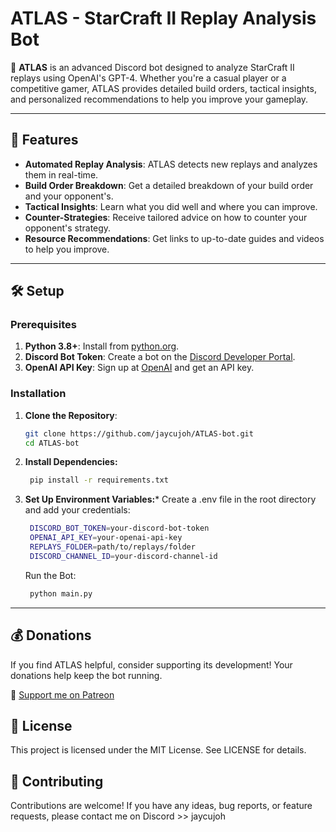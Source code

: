 # ATLAS - StarCraft II Replay Analysis Bot

🤖 **ATLAS** is an advanced Discord bot designed to analyze StarCraft II replays using OpenAI's GPT-4. Whether you're a casual player or a competitive gamer, ATLAS provides detailed build orders, tactical insights, and personalized recommendations to help you improve your gameplay.

---

## 🌟 Features

- **Automated Replay Analysis**: ATLAS detects new replays and analyzes them in real-time.
- **Build Order Breakdown**: Get a detailed breakdown of your build order and your opponent's.
- **Tactical Insights**: Learn what you did well and where you can improve.
- **Counter-Strategies**: Receive tailored advice on how to counter your opponent's strategy.
- **Resource Recommendations**: Get links to up-to-date guides and videos to help you improve.

---

## 🛠️ Setup

### Prerequisites

1. **Python 3.8+**: Install from [python.org](https://www.python.org).
2. **Discord Bot Token**: Create a bot on the [Discord Developer Portal](https://discord.com/developers/applications).
3. **OpenAI API Key**: Sign up at [OpenAI](https://openai.com/api) and get an API key.

### Installation

1. **Clone the Repository**:
   ```bash
   git clone https://github.com/jaycujoh/ATLAS-bot.git
   cd ATLAS-bot
   ```
2. **Install Dependencies:**
   ```bash
    pip install -r requirements.txt
   ```
3. **Set Up Environment Variables:***
    Create a .env file in the root directory and add your credentials:
   ```bash
    DISCORD_BOT_TOKEN=your-discord-bot-token
    OPENAI_API_KEY=your-openai-api-key
    REPLAYS_FOLDER=path/to/replays/folder
    DISCORD_CHANNEL_ID=your-discord-channel-id
   ```
    Run the Bot:
   ```bash
    python main.py
   ```
---

## 💰 Donations

If you find ATLAS helpful, consider supporting its development! Your donations help keep the bot running.

🔗 [Support me on Patreon](https://www.patreon.com/c/jaycujoh)


## 📜 License

This project is licensed under the MIT License. See LICENSE for details.


## 🤝 Contributing

Contributions are welcome! If you have any ideas, bug reports, or feature requests, please contact me on Discord >> jaycujoh

